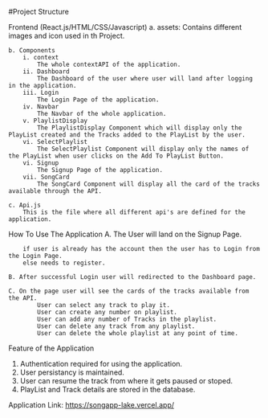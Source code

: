 #Project Structure

Frontend (React.js/HTML/CSS/Javascript)
    a. assets:
        Contains different images and icon used in th Project.

    b. Components
        i. context
            The whole contextAPI of the application.
        ii. Dashboard
            The Dashboard of the user where user will land after logging in the application.
        iii. Login
            The Login Page of the application.
        iv. Navbar
            The Navbar of the whole application.
        v. PlaylistDisplay
            The PlaylistDisplay Component which will display only the PlayList created and the Tracks added to the PlayList by the user.
        vi. SelectPlaylist
            The SelectPlaylist Component will display only the names of the PlayList when user clicks on the Add To PlayList Button.
        vi. Signup
            The Signup Page of the application.
        vii. SongCard
            The SongCard Component will display all the card of the tracks available through the API.
    
    c. Api.js
        This is the file where all different api's are defined for the application.

How To Use The Application
    A. The User will land on the Signup Page.
    
        if user is already has the account then the user has to Login from the Login Page. 
        else needs to register.

    B. After successful Login user will redirected to the Dashboard page.

    C. On the page user will see the cards of the tracks available from the API.
            User can select any track to play it. 
            User can create any number on playlist.
            User can add any number of Tracks in the playlist.
            User can delete any track from any playlist.
            User can delete the whole playlist at any point of time.

Feature of the Application
1. Authentication required for using the application.
2. User persistancy is maintained.
3. User can resume the track from where it gets paused or stoped.
4. PlayList and Track details are stored in the database.

Application Link: 
https://songapp-lake.vercel.app/
